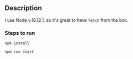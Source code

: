 ## Description

I use Node v.18.12.1, so it's great to have `fetch` from the box.

### Steps to run

`npm install`

`npm run start`





